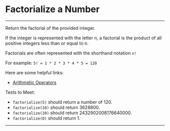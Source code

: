# Factorialize a Number
---
Return the factorial of the provided integer.

If the integer is represented with the letter n, a factorial is the product of all positive integers less than or equal to n.

Factorials are often represented with the shorthand notation `n!`

For example: `5! = 1 * 2 * 3 * 4 * 5 = 120`

Here are some helpful links:

  - [Arithmetic Operators](https://developer.mozilla.org/en-US/docs/Web/JavaScript/Reference/Operators/Arithmetic_Operators)

Tests to Meet:
  - `factorialize(5)` should return a number of 120.
  - `factorialize(10)` should return 3628800.
  - `factorialize(20)` should return 2432902008176640000.
  - `factorialize(0)` should return 1.
---
